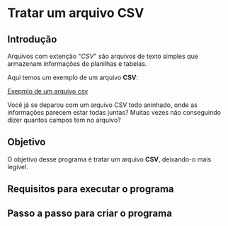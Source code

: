 # Tratar um arquivo CSV

## Introdução
Arquivos com extenção "*CSV*" são arquivos de texto simples que armazenam informações de planilhas e tabelas.

Aqui temos um exemplo de um arquivo **CSV**:

[Exepmlo de um arquivo csv](/home/gabriel/Desktop/Java_tratar_arquivo_csv/img/exemplo_csv.jpg)


Você já se deparou com um arquivo CSV todo aninhado, onde as informações parecem estar todas juntas?
Muitas vezes não conseguindo dizer quantos campos tem no arquivo? <br>


## Objetivo
O objetivo desse programa é tratar um arquivo **CSV**, deixando-o mais legível.

## Requisitos para executar o programa



## Passo a passo para criar o programa